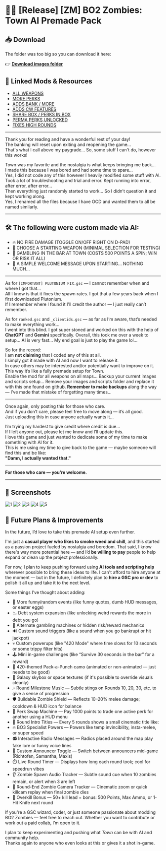 # 🧟‍♂️ [Release] [ZM] BO2 Zombies: Town AI Premade Pack

## 📥 Download

The folder was too big so you can download it here:

👉 [**Download images folder**](https://www.mediafire.com/file/f23prijq3pv6hj2/images.rar/file)

## 🔗 Linked Mods & Resources

- [ALL WEAPONS](https://forum.plutonium.pw/topic/37621/release-zm-mod-zm_weapons-adding-all-weapons-to-maps?)  
- [MORE PERKS](https://forum.plutonium.pw/topic/32538/release-zm-black-ops-2-custom-perks)  
- [ADDS BANK / MORE](https://forum.plutonium.pw/topic/37280/bo2-zombies-custom-control-pannel-gsc-menu)  
- [ADDS CW FEATURES](https://forum.plutonium.pw/topic/15807/release-zombies-cold-war-mod-final-update)  
- [SHARE BOX / PERKS IN BOX](https://forum.plutonium.pw/topic/14492/release-zombies-share-mystery-box-perks-in-mysterybox)  
- [PERMA PERKS UNLOCKED](https://github.com/osmnbtrclk/bo2_zm_bots)  
- [FIXES HIGH ROUNDS](https://github.com/teh-bandit/Plutonium-T6ZM/tree/main/High%20Round%20Fix)  

---

Thank you for reading and have a wonderful rest of your day!  
The banking will reset upon exiting and reopening the game...  
That's what I call above my paygrade... So, some stuff I can't do, however this works!

Town was my favorite and the nostalgia is what keeps bringing me back...  
I made this because I was bored and had some time to spare...  
Yes, I did not code any of this however I heavily modified some stuff with AI.  
Took a lot of troubleshooting and trial and error. Kept running into error, after error, after error...  
Then everything just randomly started to work... So I didn’t question it and kept working along.  
Yes, I renamed all the files because I have OCD and wanted them to all be named similarly.  

---

## 🛠️ The following were custom made via AI:

- 🔥 NO FIRE DAMAGE (TOGGLE ON/OFF RIGHT ON D-PAD)  
- 🎯 CHOOSE A STARTING WEAPON (MINIMAL SELECTION FOR TESTING)  
- 🎰 GAMBLING IN THE BAR AT TOWN (COSTS 500 POINTS A SPIN; WIN OR RISK IT ALL)  
- 👋 A SIMPLE WELCOME MESSAGE UPON STARTING... NOTHING MUCH...

---

As for `[IMPORTANT] PLUTONIUM FIX.gsc` — I cannot remember when and where I got that...  
All I know is that it fixes the spawn rates. I got that a few years back when I first downloaded Plutonium.  
If I remember where I found it I'll credit the author — I just really can’t remember.

As for `ranked.gsc` and `_clientids.gsc` — as far as I’m aware, that’s needed to make everything work...  
I went into this blind. I got super stoned and worked on this with the help of **ChatGPT** and **Gemini** specifically. Overall, this took me over a week to setup... AI is very fast... My end goal is just to play the game lol...

So for the record:  
I am **not claiming** that I coded any of this at all.  
I simply got it made with AI and now I want to release it.  
In case others may be interested and/or potentially want to improve on it.  
This way it’s like a fully premade setup for Town.  
Enable the mod for all weapons on all maps... 
Backup your current images and scripts setup...
Remove your images and scripts folder and replace it with this one found on github. 
**Remember to make backups** along the way — I’ve made that mistake of forgetting many times...

---

Once again, only posting this for those who care.  
And if you don’t care, please feel free to move along — it’s all good.  
Just uploading this in case anyone actually wants it...

I’m trying my hardest to give credit where credit is due...  
If I left anyone out, please let me know and I’ll update this.  
I love this game and just wanted to dedicate some of my time to make something with AI for it.  
This is me using my time to give back to the game — maybe someone will find this and be like:  
**"Damn, I actually wanted that."**

---

**For those who care — you're welcome.**

---

## 📸 Screenshots

![1](https://github.com/user-attachments/assets/a1f889f8-2eba-41ea-9463-0410fb201009)
![2](https://github.com/user-attachments/assets/a5385179-b7fb-4418-8f3e-bd5672a63328)
![3](https://github.com/user-attachments/assets/4145dada-9990-4957-b48e-a2ba405a4d8a)
![4](https://github.com/user-attachments/assets/09f35f98-f4d6-4e1a-94a7-4e3ccac771c3)
![5](https://github.com/user-attachments/assets/d5f1aaac-5084-4f77-bb9d-6be725dc71b9)


## 🚧 Future Plans & Improvements

In the future, I’d love to take this premade AI setup even further.

I'm just a **casual player who likes to smoke weed and chill**, and this started as a passion project fueled by nostalgia and boredom. That said, I know there's way more potential here — and I’d **be willing to pay** people to help expand or clean up the project professionally.

For now, I plan to keep pushing forward using **AI tools and scripting help** wherever possible to bring these ideas to life. I can't afford to hire anyone at the moment — but in the future, I definitely plan to **hire a GSC pro or dev** to polish it all up and take it to the next level.

Some things I’ve thought about adding:

- 💬 More funny/random events (like funny quotes, dumb HUD messages, or easter eggs)  
- 📉 Debt system expansion (like unlocking weird rewards the more in debt you go)  
- 🎲 Alternate gambling machines or hidden risk/reward mechanics  
- 🔊 Custom sound triggers (like a sound when you go bankrupt or hit jackpot)  
- 💀 Custom powerups (like "420 Mode" where time slows for 10 seconds or some trippy filter hits)  
- 🕹️ Mini in-game challenges (like “Survive 30 seconds in the bar” for a reward)  
- 🔫 420-themed Pack-a-Punch camo (animated or non-animated — just needs to be good)  
- 🌌 Galaxy skybox or space textures (if it's possible to override visuals cleanly)  
- 🎶 Round Milestone Music — Subtle stings on Rounds 10, 20, 30, etc. to give a sense of progression  
- 🛡️ Buildable Zombie Shield — Reflects 10–20% melee damage; cooldown & HUD icon for balance  
- 🔄 Perk Swap Machine — Pay 1000 points to trade one active perk for another using a HUD menu  
- 📝 Round Intro Titles — Every 5 rounds shows a small cinematic title like:  
- 🔥 BO3 Specialist Powers — Powers like temp invincibility, insta-melee, or super speed  
- 📻 Interactive Radio Messages — Radios placed around the map play fake lore or funny voice lines  
- 📢 Custom Announcer Toggle — Switch between announcers mid-game (Richtofen, Samantha, Maxis)  
- ⏱️ Live Round Timer — Displays how long each round took; cool for speedrun vibes  
- 👂 Zombie Spawn Audio Tracker — Subtle sound cue when 10 zombies remain, or alert when 3 are left  
- 🎥 Round-End Zombie Camera Tracker — Cinematic zoom or quick killcam replay when final zombie dies  
- 🏅 Overkill Bonus — 50+ kill lead = bonus: 500 Points, Max Ammo, or 1-Hit Knife next round  

If you're a GSC wizard, coder, or just someone passionate about modding BO2 Zombies — feel free to reach out. Whether you want to contribute or work out a paid collab, I’m open to it.

I plan to keep experimenting and pushing what *Town* can be with AI and community help.  
Thanks again to anyone who even looks at this or gives it a shot in-game.
